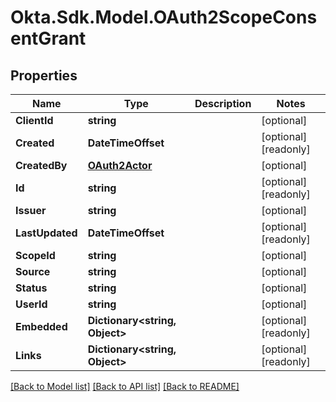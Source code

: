 # Okta.Sdk.Model.OAuth2ScopeConsentGrant

## Properties

Name | Type | Description | Notes
------------ | ------------- | ------------- | -------------
**ClientId** | **string** |  | [optional] 
**Created** | **DateTimeOffset** |  | [optional] [readonly] 
**CreatedBy** | [**OAuth2Actor**](OAuth2Actor.md) |  | [optional] 
**Id** | **string** |  | [optional] [readonly] 
**Issuer** | **string** |  | [optional] 
**LastUpdated** | **DateTimeOffset** |  | [optional] [readonly] 
**ScopeId** | **string** |  | [optional] 
**Source** | **string** |  | [optional] 
**Status** | **string** |  | [optional] 
**UserId** | **string** |  | [optional] 
**Embedded** | **Dictionary&lt;string, Object&gt;** |  | [optional] [readonly] 
**Links** | **Dictionary&lt;string, Object&gt;** |  | [optional] [readonly] 

[[Back to Model list]](../README.md#documentation-for-models) [[Back to API list]](../README.md#documentation-for-api-endpoints) [[Back to README]](../README.md)

